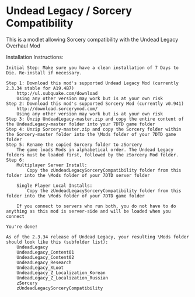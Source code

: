 # Undead Legacy / Sorcery Compatibility
This is a modlet allowing Sorcery compatibility with the Undead Legacy Overhaul Mod

Installation Instructions:

	Initial Step: Make sure you have a clean installation of 7 Days to Die. Re-install if necessary.

	Step 1: Download this mod's supported Undead Legacy Mod (currently 2.3.34 stable for A19.4B7)
		http://ul.subquake.com/download
		Using any other version may work but is at your own risk
	Step 2: Download this mod's supported Sorcery Mod (currently v0.941)
		http://download.sorcerymod.com/
		Using any other version may work but is at your own risk
	Step 3: Unzip UndeadLegacy-master.zip and copy the entire content of the UndeadLegacy-master folder into your 7DTD game folder
	Step 4: Unzip Sorcery-master.zip and copy the Sorcery folder within the Sorcery-master folder into the \Mods folder of your 7DTD game folder
	Step 5: Rename the copied Sorcery folder to zSorcery
		The game loads Mods in alphabetical order. The Undead Legacy folders must be loaded first, followed by the zSorcery Mod folder.
	Step 6: 
		Multiplayer Server Install:
			Copy the zUndeadLegacySorceryCompatibility folder from this folder into the \Mods folder of your 7DTD server folder

		Single Player Local Installs:
			Copy the zUndeadLegacySorceryCompatibility folder from this folder into the \Mods folder of your 7DTD game folder

		If you connect to servers who run both, you do not have to do anything as this mod is server-side and will be loaded when you connect

	You're done!

	As of the 2.3.34 release of Undead Legacy, your resulting \Mods folder should look like this (subfolder list):
		UndeadLegacy
		UndeadLegacy_Content01
		UndeadLegacy_Content02
		UndeadLegacy_Research
		UndeadLegacy_XLoot
		UndeadLegacy_Z_Localization_Korean
		UndeadLegacy_Z_Localization_Russian
		zSorcery
		zUndeadLegacySorceryCompatibility
